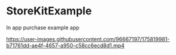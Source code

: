 # StoreKitExample
In app purchase example app



https://user-images.githubusercontent.com/96667197/175819981-b71761dd-ae4f-4657-a950-c58cc6ecd8d1.mp4

